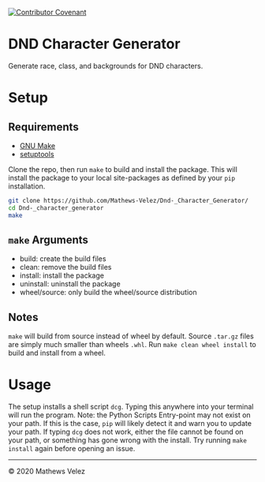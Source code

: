 [![Contributor Covenant](https://img.shields.io/badge/Contributor%20Covenant-v2.0%20adopted-ff69b4)](./CODE_OF_CONDUCT.md)

# DND Character Generator

Generate race, class, and backgrounds for DND characters.

# Setup

## Requirements
- [GNU Make](https://www.gnu.org/software/make/)
- [setuptools](https://pypi.org/project/setuptools/)

Clone the repo, then run `make` to build and install the package. This will install the package to your local site-packages as defined by your `pip` installation.

```sh
git clone https://github.com/Mathews-Velez/Dnd-_Character_Generator/
cd Dnd-_character_generator
make
```

## `make` Arguments
- build: create the build files
- clean: remove the build files
- install: install the package
- uninstall: uninstall the package
- wheel/source: only build the wheel/source distribution

## Notes
`make` will build from source instead of wheel by default. Source `.tar.gz` files are simply much smaller than wheels `.whl`. Run `make clean wheel install` to build and install from a wheel.

# Usage

The setup installs a shell script `dcg`. Typing this anywhere into your terminal will run the program. Note: the Python Scripts Entry-point may not exist on your path. If this is the case, `pip` will likely detect it and warn you to update your path. If typing `dcg` does not work, either the file cannot be found on your path, or something has gone wrong with the install. Try running `make install` again before opening an issue.

---

© 2020 Mathews Velez
